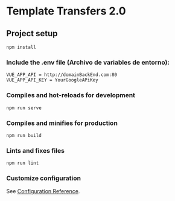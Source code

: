 # Template Transfers 2.0

## Project setup
```
npm install
```
### Include the .env file (Archivo de variables de entorno):
```
VUE_APP_API = http://domainBackEnd.com:80
VUE_APP_API_KEY = YourGoogleAPiKey

```

### Compiles and hot-reloads for development
```
npm run serve
```

### Compiles and minifies for production
```
npm run build
```

### Lints and fixes files
```
npm run lint
```

### Customize configuration
See [Configuration Reference](https://cli.vuejs.org/config/).
